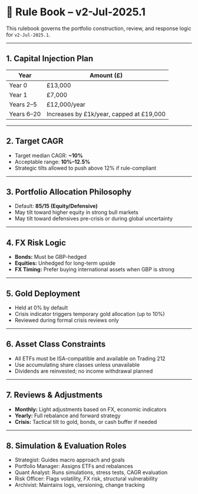 
# 📘 Rule Book – v2-Jul-2025.1

This rulebook governs the portfolio construction, review, and response logic for `v2-Jul-2025.1`.

---

## 1. Capital Injection Plan

| Year        | Amount (£)                |
|-------------|---------------------------|
| Year 0      | £13,000                   |
| Year 1      | £7,000                    |
| Years 2–5   | £12,000/year              |
| Years 6–20  | Increases by £1k/year, capped at £19,000 |

---

## 2. Target CAGR

- Target median CAGR: **~10%**
- Acceptable range: **10%–12.5%**
- Strategic tilts allowed to push above 12% if rule-compliant

---

## 3. Portfolio Allocation Philosophy

- Default: **85/15 (Equity/Defensive)**
- May tilt toward higher equity in strong bull markets
- May tilt toward defensives pre-crisis or during global uncertainty

---

## 4. FX Risk Logic

- **Bonds:** Must be GBP-hedged
- **Equities:** Unhedged for long-term upside
- **FX Timing:** Prefer buying international assets when GBP is strong

---

## 5. Gold Deployment

- Held at 0% by default
- Crisis indicator triggers temporary gold allocation (up to 10%)
- Reviewed during formal crisis reviews only

---

## 6. Asset Class Constraints

- All ETFs must be ISA-compatible and available on Trading 212
- Use accumulating share classes unless unavailable
- Dividends are reinvested; no income withdrawal planned

---

## 7. Reviews & Adjustments

- **Monthly:** Light adjustments based on FX, economic indicators
- **Yearly:** Full rebalance and forward strategy
- **Crisis:** Tactical tilt to gold, bonds, or cash buffer if needed

---

## 8. Simulation & Evaluation Roles

- Strategist: Guides macro approach and goals
- Portfolio Manager: Assigns ETFs and rebalances
- Quant Analyst: Runs simulations, stress tests, CAGR evaluation
- Risk Officer: Flags volatility, FX risk, structural vulnerability
- Archivist: Maintains logs, versioning, change tracking
